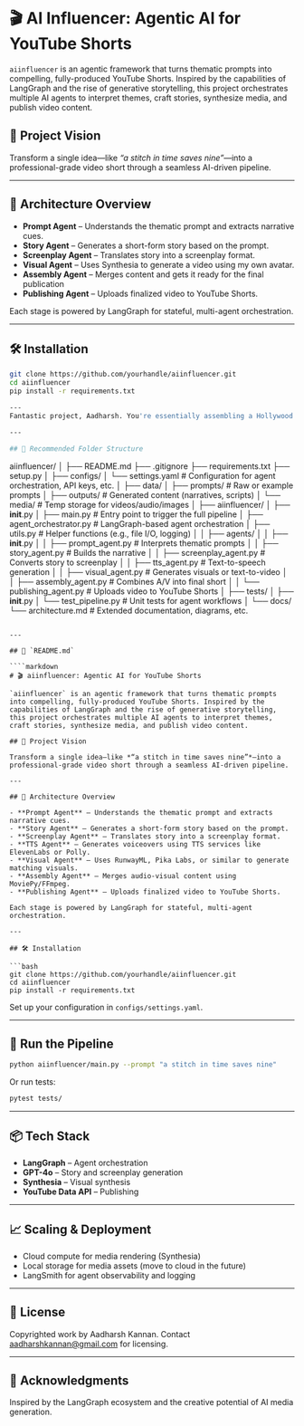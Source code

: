 # 🎬 AI Influencer: Agentic AI for YouTube Shorts

`aiinfluencer` is an agentic framework that turns thematic prompts into compelling, fully-produced YouTube Shorts. Inspired by the capabilities of LangGraph and the rise of generative storytelling, this project orchestrates multiple AI agents to interpret themes, craft stories, synthesize media, and publish video content.

## 🚀 Project Vision

Transform a single idea—like *“a stitch in time saves nine”*—into a professional-grade video short through a seamless AI-driven pipeline.

---

## 🧠 Architecture Overview

- **Prompt Agent** – Understands the thematic prompt and extracts narrative cues.
- **Story Agent** – Generates a short-form story based on the prompt.
- **Screenplay Agent** – Translates story into a screenplay format.
- **Visual Agent** – Uses Synthesia to generate a video using my own avatar.
- **Assembly Agent** – Merges content and gets it ready for the final publication
- **Publishing Agent** – Uploads finalized video to YouTube Shorts.

Each stage is powered by LangGraph for stateful, multi-agent orchestration.

---

## 🛠️ Installation

```bash
git clone https://github.com/yourhandle/aiinfluencer.git
cd aiinfluencer
pip install -r requirements.txt

---
Fantastic project, Aadharsh. You're essentially assembling a Hollywood production line, but the stars are LLM agents, and they don't ask for trailers or green M\&Ms. Below is a solid, scalable folder structure and a `README.md` template tailored for your project: **`aiinfluencer`**.

---

## 📁 Recommended Folder Structure

```
aiinfluencer/
│
├── README.md
├── .gitignore
├── requirements.txt
├── setup.py
│
├── configs/
│   └── settings.yaml            # Configuration for agent orchestration, API keys, etc.
│
├── data/
│   ├── prompts/                 # Raw or example prompts
│   ├── outputs/                 # Generated content (narratives, scripts)
│   └── media/                   # Temp storage for videos/audio/images
│
├── aiinfluencer/
│   ├── __init__.py
│   ├── main.py                  # Entry point to trigger the full pipeline
│   ├── agent_orchestrator.py   # LangGraph-based agent orchestration
│   ├── utils.py                 # Helper functions (e.g., file I/O, logging)
│
│   ├── agents/
│   │   ├── __init__.py
│   │   ├── prompt_agent.py          # Interprets thematic prompts
│   │   ├── story_agent.py           # Builds the narrative
│   │   ├── screenplay_agent.py      # Converts story to screenplay
│   │   ├── tts_agent.py             # Text-to-speech generation
│   │   ├── visual_agent.py          # Generates visuals or text-to-video
│   │   ├── assembly_agent.py        # Combines A/V into final short
│   │   └── publishing_agent.py      # Uploads video to YouTube Shorts
│
├── tests/
│   ├── __init__.py
│   └── test_pipeline.py         # Unit tests for agent workflows
│
└── docs/
    └── architecture.md          # Extended documentation, diagrams, etc.
```

---

## 📝 `README.md`

````markdown
# 🎬 aiinfluencer: Agentic AI for YouTube Shorts

`aiinfluencer` is an agentic framework that turns thematic prompts into compelling, fully-produced YouTube Shorts. Inspired by the capabilities of LangGraph and the rise of generative storytelling, this project orchestrates multiple AI agents to interpret themes, craft stories, synthesize media, and publish video content.

## 🚀 Project Vision

Transform a single idea—like *“a stitch in time saves nine”*—into a professional-grade video short through a seamless AI-driven pipeline.

---

## 🧠 Architecture Overview

- **Prompt Agent** – Understands the thematic prompt and extracts narrative cues.
- **Story Agent** – Generates a short-form story based on the prompt.
- **Screenplay Agent** – Translates story into a screenplay format.
- **TTS Agent** – Generates voiceovers using TTS services like ElevenLabs or Polly.
- **Visual Agent** – Uses RunwayML, Pika Labs, or similar to generate matching visuals.
- **Assembly Agent** – Merges audio-visual content using MoviePy/FFmpeg.
- **Publishing Agent** – Uploads finalized video to YouTube Shorts.

Each stage is powered by LangGraph for stateful, multi-agent orchestration.

---

## 🛠️ Installation

```bash
git clone https://github.com/yourhandle/aiinfluencer.git
cd aiinfluencer
pip install -r requirements.txt
````

Set up your configuration in `configs/settings.yaml`.

---

## 🧪 Run the Pipeline

```bash
python aiinfluencer/main.py --prompt "a stitch in time saves nine"
```

Or run tests:

```bash
pytest tests/
```

---

## 📦 Tech Stack

* **LangGraph** – Agent orchestration
* **GPT-4o** – Story and screenplay generation
* **Synthesia** – Visual synthesis
* **YouTube Data API** – Publishing

---

## 📈 Scaling & Deployment

* Cloud compute for media rendering (Synthesia)
* Local storage for media assets (move to cloud in the future)
* LangSmith for agent observability and logging

---

## 🧾 License

Copyrighted work by Aadharsh Kannan. Contact aadharshkannan@gmail.com for licensing.

---

## 🙏 Acknowledgments

Inspired by the LangGraph ecosystem and the creative potential of AI media generation.
